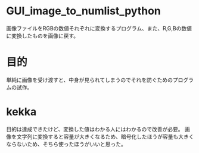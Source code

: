 # GUI_image_to_numlist_python

画像ファイルをRGBの数値それぞれに変換するプログラム、また、R,G,Bの数値に変換したものを画像に戻す。

# 目的　

単純に画像を受け渡すと、中身が見られてしまうのでそれを防ぐためのプログラムの試作。


# kekka

目的は達成できたけど、変換した値はわかる人にはわかるので改善が必要。
画像を文字列に変換すると容量が大きくなるため、暗号化したほうが容量も大きくならないため、そちら使ったほうがいいと思った。
